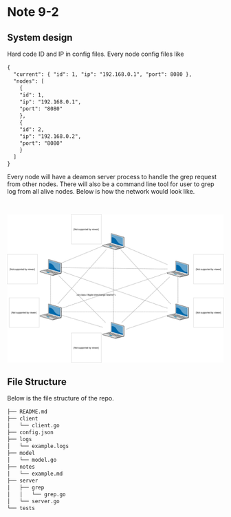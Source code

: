 # Note 9-2

## System design

Hard code ID and IP in config files. Every node config files like

	{
	  "current": { "id": 1, "ip": "192.168.0.1", "port": 8080 },
	  "nodes": [
	    {
		"id": 1,
		"ip": "192.168.0.1",
		"port": "8080"
	    },
	    {
		"id": 2,
		"ip": "192.168.0.2",
		"port": "8080"
	    }
	  ]
	}

Every node will have a deamon server process to handle the grep request from other nodes.
There will also be a command line tool for user to grep log from all alive nodes.
Below is how the network would look like.

<br>

![Semantic description of image](./structure.svg "Structure")

## File Structure

Below is the file structure of the repo.

	├── README.md
	├── client
	│   └── client.go
	├── config.json
	├── logs
	│   └── example.logs
	├── model
	│   └── model.go
	├── notes
	│   └── example.md
	├── server
	│   ├── grep
	│   │   └── grep.go
	│   └── server.go
	└── tests
